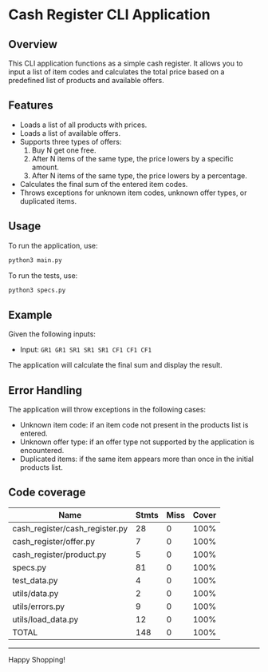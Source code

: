 # Cash Register CLI Application

## Overview

This CLI application functions as a simple cash register. It allows you to input a list of item codes and calculates the total price based on a predefined list of products and available offers. 

## Features

- Loads a list of all products with prices.
- Loads a list of available offers.
- Supports three types of offers:
  1. Buy N get one free.
  2. After N items of the same type, the price lowers by a specific amount.
  3. After N items of the same type, the price lowers by a percentage.
- Calculates the final sum of the entered item codes.
- Throws exceptions for unknown item codes, unknown offer types, or duplicated items.

## Usage

To run the application, use:
```sh
python3 main.py
```
To run the tests, use:
```sh
python3 specs.py
```

## Example

Given the following inputs:

- Input: `GR1 GR1 SR1 SR1 SR1 CF1 CF1 CF1`

The application will calculate the final sum and display the result.

## Error Handling

The application will throw exceptions in the following cases:
- Unknown item code: if an item code not present in the products list is entered.
- Unknown offer type: if an offer type not supported by the application is encountered.
- Duplicated items: if the same item appears more than once in the initial products list.

## Code coverage


|Name                             |Stmts  | Miss  |Cover|
|---------------------------------|-------|-----|----|
|cash_register/cash_register.py    |  28     | 0 |  100%|
|cash_register/offer.py            |   7     | 0  | 100%|
|cash_register/product.py          |   5     | 0  | 100%|
|specs.py                          |  81     | 0  | 100%|
|test_data.py                      |   4     | 0  | 100%|
|utils/data.py                     |   2     | 0  | 100%|
|utils/errors.py                   |   9     | 0  | 100%|
|utils/load_data.py                |  12     | 0  | 100%|
|TOTAL                              |148     | 0   |100%|

---

Happy Shopping!

